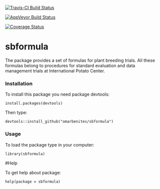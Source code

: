 [![Travis-CI Build Status](https://travis-ci.org/omarbenites/sbformula.png?branch=master)](https://travis-ci.org/omarbenites/sbformula)

[![AppVeyor Build Status](https://ci.appveyor.com/api/projects/status/github/omarbenites/sbformula?branch=master)](https://ci.appveyor.com/project/omarbenites/sbformula)

[![Coverage Status](https://img.shields.io/coveralls/omarbenites/sbformula.svg)](https://coveralls.io/r/omarbenites/sbformula?branch=master)

# sbformula
The package provides a set of formulas for plant breeding trials. All these formulas belong to procedures for standard evaluation and data management trials at    International Potato Center.

### Installation

To install this package you need package devtools:
```{r eval=F}
install.packages(devtools)
```
Then type:
```{r eval=F}
devtools::install_github("omarbenites/sbformula")
```

### Usage
To load the package type in your computer:

```{r eval=F}
library(sbformula)
```

#Help

To get help about package:

```{r eval=F}
help(package = sbformula)
```


